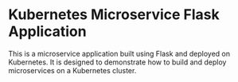 # Kubernetes Microservice Flask Application

This is a microservice application built using Flask and deployed on Kubernetes. It is designed to demonstrate how to build and deploy microservices on a Kubernetes cluster.
